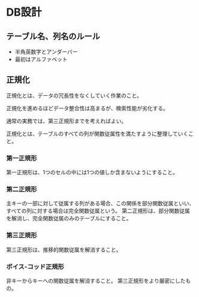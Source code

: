 # DB設計

## テーブル名、列名のルール

- 半角英数字とアンダーバー
- 最初はアルファベット

## 正規化

正規化とは、データの冗長性をなくしていく作業のこと。

正規化を進めるほどデータ整合性は高まるが、検索性能が劣化する。

通常の実務では、第三正規形までを考えればよい。

正規化とは、テーブルのすべての列が関数従属性を満たすように整理していくこと。

### 第一正規形

第一正規形は、1つのセルの中には1つの値しか含まないようにすること。

### 第二正規形

主キーの一部に対して従属する列がある場合、この関係を部分関数従属といい、すべての列に対する場合は完全関数従属という。
第二正規形は、部分関数従属を解消し、完全関数従属のみのテーブルにすること。

### 第三正規形

第三正規形は、推移的関数従属を解消すること。

### ボイス-コッド正規形

非キーからキーへの関数従属を解消すること。
第三正規形をより厳密にしたもの。
